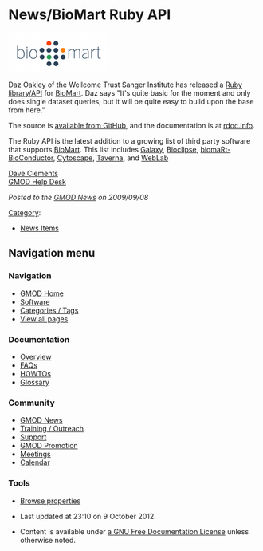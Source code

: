 



<span id="top"></span>




# <span dir="auto">News/BioMart Ruby API</span>











<a href="http://github.com/dazoakley/biomart/" rel="nofollow"
title="BioMart Ruby API"><img
src="https://raw.githubusercontent.com/GMOD/gmod.github.io/main/mediawiki/images/thumb/a/a4/Biomart250.png/200px-Biomart250.png"
srcset="https://raw.githubusercontent.com/GMOD/gmod.github.io/main/mediawiki/images/a/a4/Biomart250.png 1.5x, https://raw.githubusercontent.com/GMOD/gmod.github.io/main/mediawiki/images/a/a4/Biomart250.png 2x"
width="200" height="79" alt="BioMart Ruby API" /></a>



Daz Oakley of the Wellcome Trust Sanger Institute has released a
<a href="http://github.com/dazoakley/biomart/" class="external text"
rel="nofollow">Ruby library/API</a> for [BioMart](../BioMart "BioMart").
Daz says "It's quite basic for the moment and only does single dataset
queries, but it will be quite easy to build upon the base from here."

The source is
<a href="http://github.com/dazoakley/biomart" class="external text"
rel="nofollow">available from GitHub</a>, and the documentation is at
<a href="http://rdoc.info/projects/dazoakley/biomart"
class="external text" rel="nofollow">rdoc.info</a>.

The Ruby API is the latest addition to a growing list of third party
software that supports [BioMart](../BioMart "BioMart"). This list
includes [Galaxy](../Galaxy.1 "Galaxy"),
<a href="http://www.bioclipse.net/" class="external text"
rel="nofollow">Bioclipse</a>, <a
href="http://bioconductor.org/packages/release/bioc/html/biomaRt.html"
class="external text" rel="nofollow">biomaRt-BioConductor</a>,
<a href="http://www.cytoscape.org/" class="external text"
rel="nofollow">Cytoscape</a>,
<a href="http://www.mygrid.org.uk/" class="external text"
rel="nofollow">Taverna</a>, and
<a href="http://weblab.cbi.pku.edu.cn/" class="external text"
rel="nofollow">WebLab</a>

[Dave Clements](../User%3AClements "User%3AClements")  
[GMOD Help Desk](../GMOD_Help_Desk "GMOD Help Desk")

  



*Posted to the [GMOD News](../GMOD_News "GMOD News") on 2009/09/08*






[Category](../Special%3ACategories "Special%3ACategories"):

- [News Items](../Category%3ANews_Items "Category%3ANews Items")






## Navigation menu







<a href="../Main_Page"
style="background-image: url(../../images/GMOD-cogs.png);"
title="Visit the main page"></a>


### Navigation



- <span id="n-GMOD-Home">[GMOD Home](../Main_Page)</span>
- <span id="n-Software">[Software](../GMOD_Components)</span>
- <span id="n-Categories-.2F-Tags">[Categories /
  Tags](../Categories)</span>
- <span id="n-View-all-pages">[View all
  pages](../Special:AllPages)</span>




### Documentation



- <span id="n-Overview">[Overview](../Overview)</span>
- <span id="n-FAQs">[FAQs](../Category%3AFAQ)</span>
- <span id="n-HOWTOs">[HOWTOs](../Category%3AHOWTO)</span>
- <span id="n-Glossary">[Glossary](../Glossary)</span>




### Community



- <span id="n-GMOD-News">[GMOD News](../GMOD_News)</span>
- <span id="n-Training-.2F-Outreach">[Training /
  Outreach](../Training_and_Outreach)</span>
- <span id="n-Support">[Support](../Support)</span>
- <span id="n-GMOD-Promotion">[GMOD Promotion](../GMOD_Promotion)</span>
- <span id="n-Meetings">[Meetings](../Meetings)</span>
- <span id="n-Calendar">[Calendar](../Calendar)</span>




### Tools

- <span id="t-smwbrowselink"><a href="../Special%253ABrowse/News-2FBioMart_Ruby_API"
  rel="smw-browse">Browse properties</a></span>



- <span id="footer-info-lastmod">Last updated at 23:10 on 9 October
  2012.</span>
<!-- - <span id="footer-info-viewcount">7,449 page views.</span> -->
- <span id="footer-info-copyright">Content is available under
  <a href="http://www.gnu.org/licenses/fdl-1.3.html" class="external"
  rel="nofollow">a GNU Free Documentation License</a> unless otherwise
  noted.</span>

<!-- -->



<!-- -->





